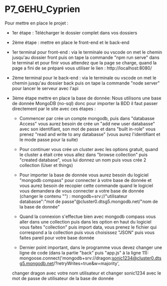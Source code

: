 # P7_GEHU_Cyprien
Pour mettre en place le projet :
 - 1er étape : 
Télécharger le dossier complet dans vos dossiers

 - 2ème étape :
mettre en place le front-end et le back-end

  * 1er terminal pour front-end : 
  via le terminale ou vscode on met le chemin jusqu'au dossier front puis on tape la commande "npm run serve" dans le terminal 
  et pour finir vous attendez que la page se charge, quand la page a fini de se préparé vous utiliser le lien : http://localhost:8080/
  
  * 2ème terminal pour le back-end : via le terminale ou vscode on met le chemin jusqu'au dossier back puis on tape la commande "node server" 
  pour lancer le serveur avec l'api

- 3ème étape mettre en place la base de donnée:
 Nous utilisons une base de donnée MongoDB (no-sql) donc pour importer la BDD il faut passer directement par le site avec ces étapes :
 
  * Commencer par crée un compte mongodb, puis dans "databasse Access" vous aurez besoin de crée un "add new user databasse" avec son identifiant, 
  son mot de passe et dans "built in-role" vous prenez "read and write to any databasse" (vous aurez l'identifiant et le mode passe pour la suite)
  
  * Pour continuer vous crée un cluster avec les options gratuit, quand le cluster a était crée vous allez dans "browse collection" puis "created database", 
  vous lui donnez un nom puis vous crée 2 collection (User et things)
  
  * Pour importer la base de donnée vous aurez besoin du logiciel "mongodb compass" pour connecter à votre base de donnée et vous aurez besoin de recopier cette commande quand le logiciel vous demandera de vous connecter a votre base de donnée (changer le contenu "") : 
  mongodb+srv://"utilisateur databasse":"mot de passe"@cluster0.dtsg5.mongodb.net/"nom de la base de donnée"
  
  * Quand la connexion s'effectue bien avec mongodb compass vous aller dans une collection puis dans les option en haut du logiciel vous faites "collection" puis import data, vous prenez le fichier qui correspond a la collection puis vous choisissez "JSON" puis vous faites pareil pour votre base donnée
  
  * Dernier point important, dans le programme vous devez changer une ligne de code (dans la partie "back" puis "app.js" à la ligne 11):
  mongoose.connect('mongodb+srv://dragon:sonic1234@cluster0.dtsg5.mongodb.net/?retryWrites=true&w=majority',
  
  changer dragon avec votre nom utilisateur 
  et changer sonic1234 avec le mot de passe de utilisateur de la base de donnée
